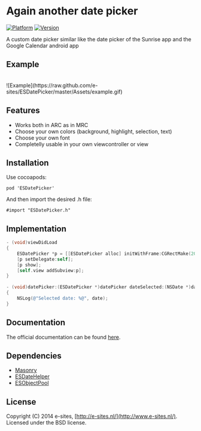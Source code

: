 Again another date picker
============
[![Platform](https://cocoapod-badges.herokuapp.com/p/ESDatePicker/badge.png)](http://cocoadocs.org/docsets/ESDatePicker)
[![Version](https://cocoapod-badges.herokuapp.com/v/ESDatePicker/badge.png)](http://cocoadocs.org/docsets/ESDatePicker)

A custom date picker similar like the date picker of the Sunrise app and the Google Calendar android app

## Example
<br>
![Example](https://raw.github.com/e-sites/ESDatePicker/master/Assets/example.gif)


## Features

- Works both in ARC as in MRC
- Choose your own colors (background, highlight, selection, text)
- Choose your own font
- Completelly usable in your own viewcontroller or view

## Installation
Use cocoapods:

	pod 'ESDatePicker'
	
And then import the desired .h file:
	
	#import "ESDatePicker.h"

## Implementation
```objective-c
- (void)viewDidLoad
{
 	ESDatePicker *p = [[ESDatePicker alloc] initWithFrame:CGRectMake(20, 50, 280, 300)];
 	[p setDelegate:self];
    [p show];
    [self.view addSubview:p];
}
	
- (void)datePicker:(ESDatePicker *)datePicker dateSelected:(NSDate *)date
{
	NSLog(@"Selected date: %@", date);
}
```

## Documentation
The official documentation can be found [here](http://cocoadocs.org/docsets/ESDatePicker/).

## Dependencies
- [Masonry](https://github.com/Masonry/Masonry)
- [ESDateHelper](https://github.com/Masonry/ESDateHelper)
- [ESObjectPool](https://github.com/Masonry/ESObjectPool)

## License
Copyright (C) 2014 e-sites, [http://e-sites.nl/](http://www.e-sites.nl/). Licensed under the BSD license.
